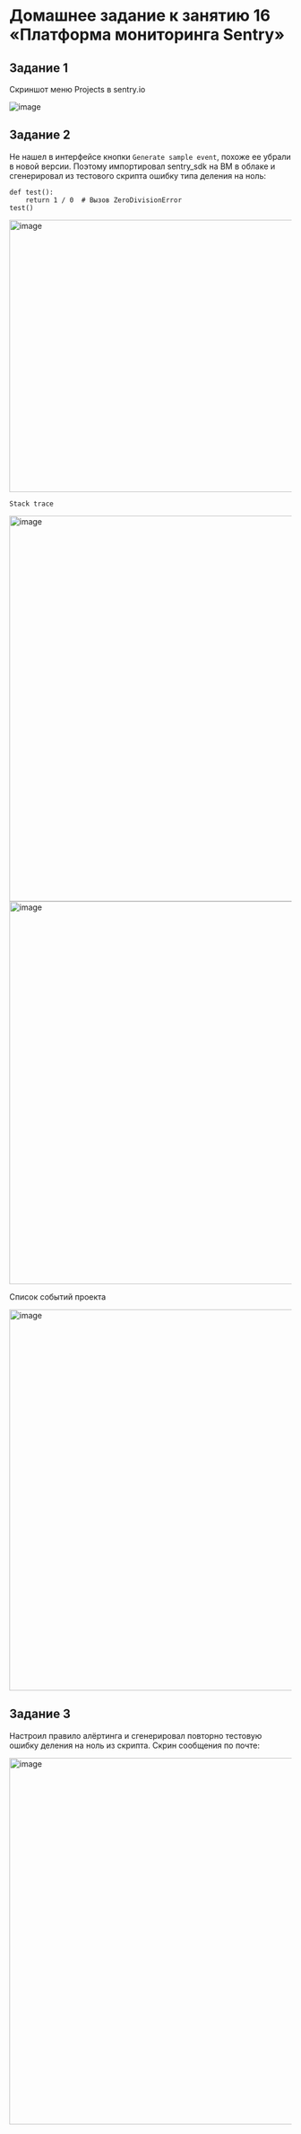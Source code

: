 # Домашнее задание к занятию 16 «Платформа мониторинга Sentry»

## Задание 1

Скриншот меню Projects в sentry.io

![image](https://github.com/user-attachments/assets/d9006e33-79be-4164-b93c-0f82dbd40002)


## Задание 2

Не нашел в интерфейсе кнопки `Generate sample event`, похоже ее убрали в новой версии. 
Поэтому импортировал sentry_sdk на ВМ в облаке и сгенерировал из тестового скрипта ошибку типа деления на ноль:

```
def test():
    return 1 / 0  # Вызов ZeroDivisionError
test()
```

<img width="1352" height="485" alt="image" src="https://github.com/user-attachments/assets/54f87943-2ca1-44cd-94cc-6aeb3c292d7f" />



`Stack trace`


<img width="1354" height="687" alt="image" src="https://github.com/user-attachments/assets/46034d08-5acc-41ff-a994-c4ff3bc98527" />


<img width="1348" height="682" alt="image" src="https://github.com/user-attachments/assets/9a0da110-35aa-41e5-8cf8-479bd08bbab0" />


Список событий проекта

<img width="1335" height="679" alt="image" src="https://github.com/user-attachments/assets/6f4c8be0-a4e4-400b-a4bd-0827e051e9ef" />


## Задание 3

Настроил правило алёртинга и сгенерировал повторно тестовую ошибку деления на ноль из скрипта.
Скрин сообщения по почте:


<img width="1038" height="653" alt="image" src="https://github.com/user-attachments/assets/c126b764-9935-4c8f-91f7-af145a483bd6" />




